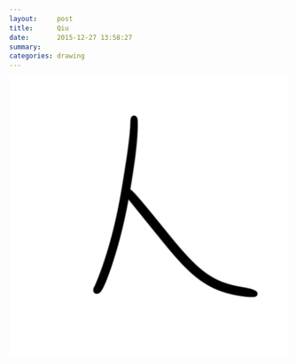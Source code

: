 ```yaml
---
layout:     post
title:      Qiu
date:       2015-12-27 13:58:27
summary:    
categories: drawing
---
```

![Qiu](/images/diary/Qiu.png "囚")
